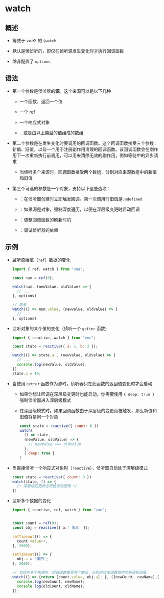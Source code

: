 # watch

## 概述

- 等效于 vue2 的 `$watch`

- 默认是懒侦听的，即仅在侦听源发生变化时才执行回调函数

- 除非配置了 `options`

## 语法

- 第一个参数是侦听器的**源**。这个来源可以是以下几种

  - 一个函数，返回一个值

  - 一个 ref

  - 一个响应式对象

  - ...或是由以上类型的值组成的数组

- 第二个参数是在发生变化时要调用的回调函数。这个回调函数接受三个参数：新值、旧值，以及一个用于注册副作用清理的回调函数。该回调函数会在副作用下一次重新执行前调用，可以用来清除无效的副作用，例如等待中的异步请求

  - 当侦听多个来源时，回调函数接受两个数组，分别对应来源数组中的新值和旧值

- 第三个可选的参数是一个对象，支持以下这些选项：

  - ：在侦听器创建时立即触发回调。第一次调用时旧值是`undefined`

  - ：如果源是对象，强制深度遍历，以便在深层级变更时启动回调

  - ：调整回调函数的刷新时机

  - ：调试侦听器的依赖

## 示例

- 监听原始值（`ref`）数据的变化

    ```js
    import { ref, watch } from "vue";

    const num = ref(0);

    watch(num, (newValue, oldValue) => {
      // ...
    }, options)

    // 或者
    watch(() => num.value, (newValue, oldValue) => {
      // ...
    }, options)

    ```

- 监听对象的某个值的变化（侦听一个 `getter` 函数）

    ```js
    import { reactive, watch } from "vue";

    const state = reactive({ a: 1, b: 2 });

    watch(() => state.a , (newValue, oldValue) => {
      // ...
      console.log(newValue, oldValue);
    })
    state.a = 10;
    ```

- 当使用 `getter` 函数作为源时，侦听器只在此函数的返回值变化时才会启动

  - 如果你想让回调在深层级变更时也能启动，你需要使用 `{ deep: true }` 强制侦听器进入深层级模式

  - 在深层级模式时，如果回调函数由于深层级的变更而被触发，那么新值和旧值将是同一个对象

    ```js
    const state = reactive({ count: 0 })
    watch(
      () => state,
      (newValue, oldValue) => {
        // newValue === oldValue
      },
      { deep: true }
    )
    ```

- 当直接侦听一个响应式对象时（`reactive`），侦听器自动处于深层级模式

    ```js
    const state = reactive({ count: 0 })
    watch(state, () => {
      /* 深层级变更状态所触发的回调 */
    })
    ```

- 监听多个数据的变化

    ```js
    import { reactive, ref, watch } from "vue";


    const count = ref(0);
    const obj = reactive({ a:' 张三' });

    setTimeout(() => {
      count.value++;
    }, 2000);

    setTimeout(() => {
      obj.a = '李四';
    }, 2000);

    // 当侦听多个来源时，回调函数接受两个数组，分别对应来源数组中的新值和旧值
    watch(() => {return [count.value, obj.a]; }, ([newCount, newName],[oldCount, oldName]) => {
      console.log(newCount, newName);
      console.log(oldCount, oldName);
    });
    ```
